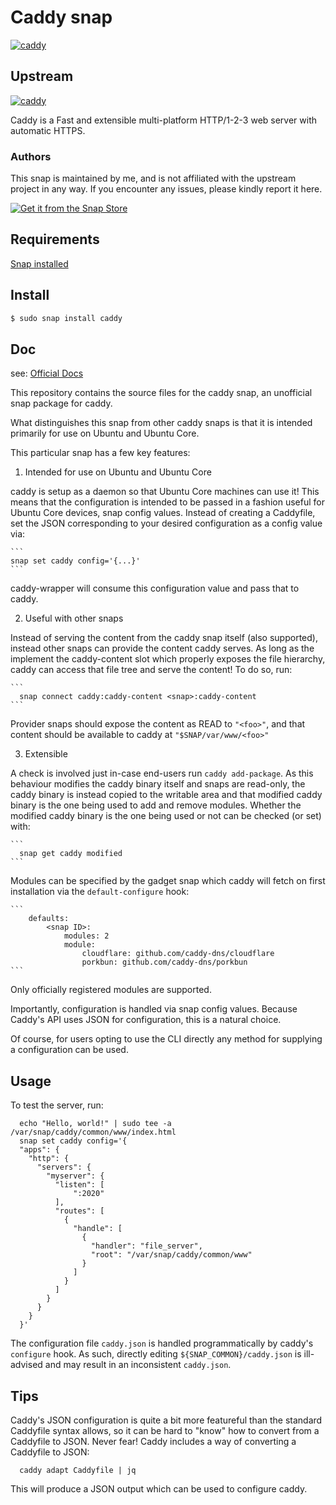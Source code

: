 # Caddy snap
[![caddy](https://snapcraft.io/caddy/badge.svg)](https://snapcraft.io/caddy)

## Upstream
[![caddy](https://img.shields.io/github/v/release/caddyserver/caddy?logo=github)](https://github.com/caddyserver/caddy)

Caddy is a Fast and extensible multi-platform HTTP/1-2-3 web server with automatic HTTPS.
  
### Authors

This snap is maintained by me, and is not affiliated with the upstream project in any way. If you encounter any issues, please kindly report it here.

[![Get it from the Snap Store](https://snapcraft.io/static/images/badges/en/snap-store-black.svg)](https://snapcraft.io/caddy)

## Requirements

[Snap installed](https://snapcraft.io/docs/installing-snapd)

## Install

```bash
$ sudo snap install caddy
```

## Doc

see: [Official Docs](https://caddyserver.com/docs/)


This repository contains the source files for the caddy snap, an
unofficial snap package for caddy.

What distinguishes this snap from other caddy snaps is that it is intended
primarily for use on Ubuntu and Ubuntu Core.

This particular snap has a few key features:
1) Intended for use on Ubuntu and Ubuntu Core

  caddy is setup as a daemon so that Ubuntu Core machines can use it! This means
  that the configuration is intended to be passed in a fashion useful for Ubuntu
  Core devices, snap config values. Instead of creating a Caddyfile, set the
  JSON corresponding to your desired configuration as a config value via:

	```
  	snap set caddy config='{...}'
	```
  caddy-wrapper will consume this configuration value and pass that to caddy.

2) Useful with other snaps

  Instead of serving the content from the caddy snap itself (also supported),
  instead other snaps can provide the content caddy serves. As long as the
  implement the caddy-content slot which properly exposes the file hierarchy,
  caddy can access that file tree and serve the content! To do so, run:

	```
	  snap connect caddy:caddy-content <snap>:caddy-content
	```

  Provider snaps should expose the content as READ to `"<foo>"`, and that content
  should be available to caddy at `"$SNAP/var/www/<foo>"`

3) Extensible

  A check is involved just in-case end-users run `caddy add-package`. As this
  behaviour modifies the caddy binary itself and snaps are read-only, the caddy
  binary is instead copied to the writable area and that modified caddy binary
  is the one being used to add and remove modules. Whether the modified caddy
  binary is the one being used or not can be checked (or set) with:

	```
	  snap get caddy modified
	```

  Modules can be specified by the gadget snap which caddy will fetch on first
  installation via the `default-configure` hook:

	```
		defaults:
			<snap ID>:
				modules: 2
				module:
					cloudflare: github.com/caddy-dns/cloudflare
					porkbun: github.com/caddy-dns/porkbun
	```

Only officially registered modules are supported.

Importantly, configuration is handled via snap config values. Because Caddy's
API uses JSON for configuration, this is a natural choice.

Of course, for users opting to use the CLI directly any method for supplying a
configuration can be used.


## Usage

To test the server, run:

```
  echo "Hello, world!" | sudo tee -a /var/snap/caddy/common/www/index.html
  snap set caddy config='{
  "apps": {
    "http": {
      "servers": {
        "myserver": {
          "listen": [
              ":2020"
          ],
          "routes": [
            {
              "handle": [
                {
                  "handler": "file_server",
                  "root": "/var/snap/caddy/common/www"
                }
              ]
            }
          ]
        }
      }
    }
  }'
```

The configuration file `caddy.json` is handled programmatically by caddy's
`configure` hook. As such, directly editing `${SNAP_COMMON}/caddy.json` is
ill-advised and may result in an inconsistent `caddy.json`.


## Tips

Caddy's JSON configuration is quite a bit more featureful than the standard
Caddyfile syntax allows, so it can be hard to "know" how to convert from a
Caddyfile to JSON. Never fear! Caddy includes a way of converting a Caddyfile
to JSON:

```
  caddy adapt Caddyfile | jq
```

This will produce a JSON output which can be used to configure caddy.
